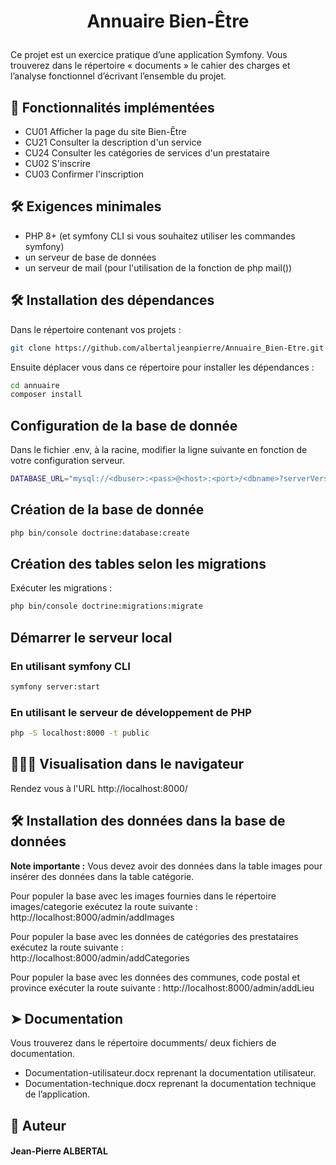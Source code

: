 # <p align="center">Annuaire Bien-Être</p>

Ce projet est un exercice pratique d’une application Symfony. Vous trouverez dans le répertoire « documents » le cahier des charges et l’analyse fonctionnel d’écrivant l’ensemble du projet.  

## 🧐 Fonctionnalités implémentées
- CU01 Afficher la page du site Bien-Être
- CU21 Consulter la description d'un service
- CU24 Consulter les catégories de services d'un prestataire
- CU02 S'inscrire
- CU03 Confirmer l'inscription

## 🛠️ Exigences minimales 
- PHP 8+  (et symfony CLI si vous souhaitez utiliser les commandes symfony)
- un serveur de base de données
- un serveur de mail (pour l'utilisation de la fonction de php mail())

## 🛠️ Installation des dépendances
Dans le répertoire contenant vos projets :
```bash
git clone https://github.com/albertaljeanpierre/Annuaire_Bien-Etre.git annuaire
```
Ensuite déplacer vous dans ce répertoire pour installer les dépendances : 
```bash
cd annuaire
composer install
```
## Configuration de la base de donnée
Dans le fichier .env, à la racine, modifier la ligne suivante en fonction de votre configuration serveur.
```bash
DATABASE_URL="mysql://<dbuser>:<pass>@<host>:<port>/<dbname>?serverVersion=8&charset=utf8mb4"
```

## Création de la base de donnée
```bash
php bin/console doctrine:database:create
```

## Création des tables selon les migrations
Exécuter les migrations :
```bash
php bin/console doctrine:migrations:migrate
```

## Démarrer le serveur local
### En utilisant symfony CLI
```bash
symfony server:start
```
### En utilisant le serveur de développement de PHP
```bash
php -S localhost:8000 -t public
```

## 🧑🏻‍💻 Visualisation dans le navigateur
Rendez vous à l'URL  http://localhost:8000/ 

## 🛠️ Installation des données dans la base de données
**Note importante :** Vous devez avoir des données dans la table images pour insérer des données dans la table catégorie.

Pour populer la base avec les images fournies dans le répertoire images/categorie exécutez la route suivante :
http://localhost:8000/admin/addImages 

Pour populer la base avec les données de catégories des prestataires exécutez la route suivante :  
http://localhost:8000/admin/addCategories

Pour populer la base avec les données des communes, code postal et province exécuter la route suivante :
http://localhost:8000/admin/addLieu 

## ➤ Documentation
Vous trouverez dans le répertoire documments/ deux fichiers de documentation.
- Documentation-utilisateur.docx reprenant la documentation utilisateur.
- Documentation-technique.docx reprenant la documentation technique de l’application.


## 🙇 Auteur
#### Jean-Pierre ALBERTAL 
